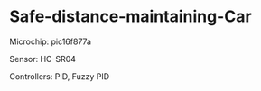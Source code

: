 # Safe-distance-maintaining-Car

Microchip: pic16f877a

Sensor: HC-SR04

Controllers: PID, Fuzzy PID
